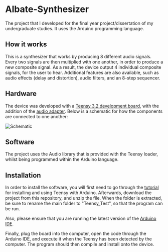 # Albate-Synthesizer
The project that I developed for the final year project/dissertation of my undergraduate studies. It uses the Arduino programming language.

## How it works
This is a synthesizer that works by producing 8 different audio signals. Every two signals are then multiplied with one another, in order to produce a new composite signal. As a result, the device
output 4 individual composite signals, for the user to hear. Additional features are also available, such as audio effects (delay and distortion), audio filters, and an 8-step sequencer.

## Hardware
The device was developed with a [Teensy 3.2 development board](https://www.pjrc.com/store/teensy32.html), with the addition of the [audio adapter](https://www.pjrc.com/store/teensy3_audio.html). Below is a schematic for how the components are connected to one another:

![Schematic](https://i.imgur.com/SIDyRtv.png)

## Software
The project uses the Audio library that is provided with the Teensy loader, whilst being programmed within the Arduino language.

## Installation

In order to install the software, you will first need to go through the [tutorial](https://www.pjrc.com/teensy/tutorial.html) for installing and using Teensy with Arduino. Afterwards, download the project from this repository, and 
unzip the file. When the folder is extracted, be sure to rename the main folder to "Teensy_Test", so that the program can be run. 

Also, please ensure that you are running the latest version of the [Arduino IDE](https://www.arduino.cc/en/Main/Software). 

Finally, plug the board into the computer, open the code through the Arduino IDE, and execute it when the Teensy has been detected by the computer. The program should then compile and install
onto the device.
